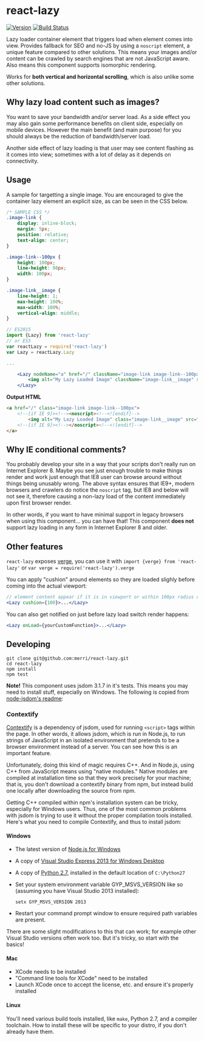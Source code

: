 # react-lazy
[![Version](http://img.shields.io/npm/v/react-lazy.svg)](https://www.npmjs.org/package/react-lazy)
[![Build Status](https://travis-ci.org/Merri/react-lazy.svg)](https://travis-ci.org/Merri/react-lazy)

Lazy loader container element that triggers load when element comes into view. Provides fallback for SEO and no-JS by
using a `noscript` element, a unique feature compared to other solutions. This means your images and/or content can be
crawled by search engines that are not JavaScript aware. Also means this component supports isomorphic rendering.

Works for **both vertical and horizontal scrolling**, which is also unlike some other solutions.

## Why lazy load content such as images?

You want to save your bandwidth and/or server load. As a side effect you may also gain some performance benefits on
client side, especially on mobile devices. However the main benefit (and main purpose) for you should always be the
reduction of bandwidth/server load.

Another side effect of lazy loading is that user may see content flashing as it comes into view; sometimes with a lot of
delay as it depends on connectivity.

## Usage

A sample for targetting a single image. You are encouraged to give the container lazy element an explicit size, as can
be seen in the CSS below.

```css
/* SAMPLE CSS */
.image-link {
    display: inline-block;
    margin: 5px;
    position: relative;
    text-align: center;
}

.image-link--100px {
    height: 100px;
    line-height: 98px;
    width: 100px;
}

.image-link__image {
    line-height: 1;
    max-height: 100%;
    max-width: 100%;
    vertical-align: middle;
}
```

```jsx
// ES2015
import {Lazy} from 'react-lazy'
// or ES5
var reactLazy = require('react-lazy')
var Lazy = reactLazy.Lazy

...

    <Lazy nodeName="a" href="/" className="image-link image-link--100px">
        <img alt="My Lazy Loaded Image" className="image-link__image" src="my-lazy-loaded-image.png" />
    </Lazy>
```

**Output HTML**

```html
<a href="/" class="image-link image-link--100px">
    <!--[if IE 9]><!--><noscript><!--<![endif]-->
        <img alt="My Lazy Loaded Image" class="image-link__image" src="my-lazy-loaded-image.png" />
    <!--[if IE 9]><!--></noscript><!--<![endif]-->
</a>
```

## Why IE conditional comments?

You probably develop your site in a way that your scripts don't really run on Internet Explorer 8. Maybe you see just
enough trouble to make things render and work just enough that IE8 user can browse around without things being unusably
wrong. The above syntax ensures that IE9+, modern browsers and crawlers do notice the `noscript` tag, but IE8 and below
will not see it, therefore causing a non-lazy load of the content immediately upon first browser render.

In other words, if you want to have minimal support in legacy browsers when using this component... you can have that!
This component **does not** support lazy loading in any form in Internet Explorer 8 and older.

## Other features

`react-lazy` exposes [verge](https://github.com/ryanve/verge), you can use it with
`import {verge} from 'react-lazy'` or `var verge = require('react-lazy').verge`

You can apply "cushion" around elements so they are loaded slighly before coming into the actual viewport:

```jsx
// element content appear if it is in viewport or within 100px radius of it
<Lazy cushion={100}>...</Lazy>
```

You can also get notified on just before lazy load switch render happens:

```jsx
<Lazy onLoad={yourCustomFunction}>...</Lazy>
```

## Developing

```
git clone git@github.com:merri/react-lazy.git
cd react-lazy
npm install
npm test
```

**Note!** This component uses jsdom 3.1.7 in it's tests. This means you may need to install stuff, especially on
Windows. The following is copied from [node-jsdom's readme](https://github.com/darrylwest/node-jsdom):

### Contextify

[Contextify](https://npmjs.org/package/contextify) is a dependency of jsdom, used for running `<script>` tags within the
page. In other words, it allows jsdom, which is run in Node.js, to run strings of JavaScript in an isolated environment
that pretends to be a browser environment instead of a server. You can see how this is an important feature.

Unfortunately, doing this kind of magic requires C++. And in Node.js, using C++ from JavaScript means using "native
modules." Native modules are compiled at installation time so that they work precisely for your machine; that is, you
don't download a contextify binary from npm, but instead build one locally after downloading the source from npm.

Getting C++ compiled within npm's installation system can be tricky, especially for Windows users. Thus, one of the most
common problems with jsdom is trying to use it without the proper compilation tools installed. Here's what you need to
compile Contextify, and thus to install jsdom:

#### Windows

- The latest version of [Node.js for Windows](http://nodejs.org/download/)
- A copy of [Visual Studio Express 2013 for Windows Desktop](http://www.visualstudio.com/downloads/download-visual-studio-vs#d-express-windows-desktop)
- A copy of [Python 2.7](http://www.python.org/download/), installed in the default location of `C:\Python27`
- Set your system environment variable GYP_MSVS_VERSION like so (assuming you have Visual Studio 2013 installed):
  ```shell
  setx GYP_MSVS_VERSION 2013
  ```

- Restart your command prompt window to ensure required path variables are present.

There are some slight modifications to this that can work; for example other Visual Studio versions often work too. But
it's tricky, so start with the basics!

#### Mac

- XCode needs to be installed
- "Command line tools for XCode" need to be installed
- Launch XCode once to accept the license, etc. and ensure it's properly installed

#### Linux

You'll need various build tools installed, like `make`, Python 2.7, and a compiler toolchain. How to install these will
be specific to your distro, if you don't already have them.
